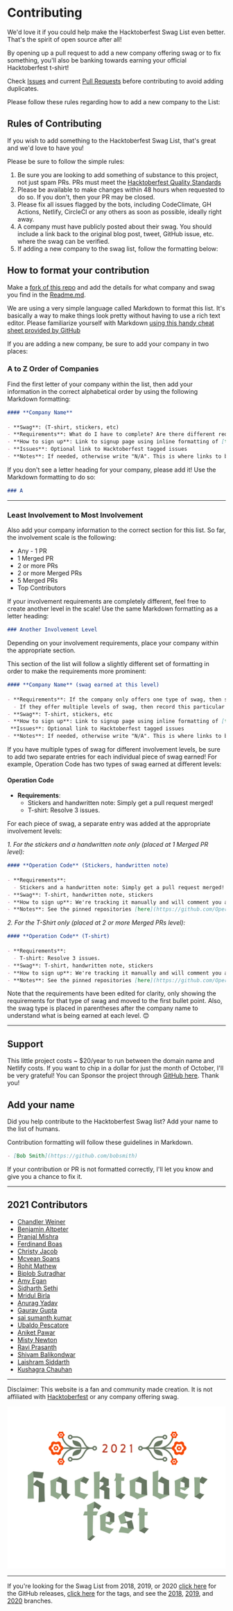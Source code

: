 # Contributing

We'd love it if you could help make the Hacktoberfest Swag List even better. That's the spirit of open source after all!

By opening up a pull request to add a new company offering swag or to fix something, you'll also be banking towards earning your official Hacktoberfest t-shirt!

Check [Issues](https://github.com/crweiner/hacktoberfest-swag-list/issues) and current [Pull Requests](https://github.com/crweiner/hacktoberfest-swag-list/pulls) before contributing to avoid adding duplicates.

Please follow these rules regarding how to add a new company to the List:

## Rules of Contributing

If you wish to add something to the Hacktoberfest Swag List, that's great and we'd love to have you!

Please be sure to follow the simple rules:

1. Be sure you are looking to add something of substance to this project, not just spam PRs. PRs must meet the [Hacktoberfest Quality Standards](https://hacktoberfest.digitalocean.com/resources/qualitystandards)
2. Please be available to make changes within 48 hours when requested to do so. If you don't, then your PR may be closed.
3. Please fix all issues flagged by the bots, including CodeClimate, GH Actions, Netlify, CircleCI or any others as soon as possible, ideally right away.
4. A company must have publicly posted about their swag. You should include a link back to the original blog post, tweet, GitHub issue, etc. where the swag can be verified.
5. If adding a new company to the swag list, follow the formatting below:

## How to format your contribution

Make a [fork of this repo](https://github.com/crweiner/hacktoberfest-swag-list/fork) and add the details for what company and swag you find in the [Readme.md](./README.md).

We are using a very simple language called Markdown to format this list. It's basically a way to make things look pretty without having to use a rich text editor. Please familiarize yourself with Markdown [using this handy cheat sheet provided by GitHub](https://guides.github.com/pdfs/markdown-cheatsheet-online.pdf)

If you are adding a new company, be sure to add your company in two places:

### A to Z Order of Companies

Find the first letter of your company within the list, then add your information in the correct alphabetical order by using the following Markdown formatting:

```markdown
#### **Company Name**

- **Swag**: (T-shirt, stickers, etc)
- **Requirements**: What do I have to complete? Are there different requirements per swag item? Are the PRs merged or just submitted?
- **How to sign up**: Link to signup page using inline formatting of [text](URL)
- **Issues**: Optional link to Hacktoberfest tagged issues
- **Notes**: If needed, otherwise write "N/A". This is where links to blog posts/tweets go.
```

 If you don't see a letter heading for your company, please add it! Use the Markdown formatting to do so:

```markdown
### A
```

---

### Least Involvement to Most Involvement

Also add your company information to the correct section for this list. So far, the involvement scale is the following:

- Any - 1 PR
- 1 Merged PR
- 2 or more PRs
- 2 or more Merged PRs
- 5 Merged PRs
- Top Contributors

If your involvement requirements are completely different, feel free to create another level in the scale! Use the same Markdown formatting as a letter heading:

```markdown
### Another Involvement Level
```

Depending on your involvement requirements, place your company within the appropriate section.

This section of the list will follow a slightly different set of formatting in order to make the requirements more prominent:

```markdown
#### **Company Name** (swag earned at this level)

- **Requirements**: If the company only offers one type of swag, then state the requirements here
  - If they offer multiple levels of swag, then record this particular swag item here as an indented bullet point
- **Swag**: T-shirt, stickers, etc
- **How to sign up**: Link to signup page using inline formatting of [text](URL)
 **Issues**: Optional link to Hacktoberfest tagged issues
- **Notes**: If needed, otherwise write "N/A". This is where links to blog posts/tweets go
```

If you have multiple types of swag for different involvement levels, be sure to add two separate entries for each individual piece of swag earned! For example, Operation Code has two types of swag earned at different levels:

#### **Operation Code**

- **Requirements**:
  - Stickers and handwritten note: Simply get a pull request merged!
  - T-shirt: Resolve 3 issues.

For each piece of swag, a separate entry was added at the appropriate involvement levels:

_1. For the stickers and a handwritten note only (placed at 1 Merged PR level):_

```markdown
#### **Operation Code** (Stickers, handwritten note)

- **Requirements**:
  - Stickers and a handwritten note: Simply get a pull request merged!
- **Swag**: T-shirt, handwritten note, stickers
- **How to sign up**: We're tracking it manually and will comment you a Google form.
- **Notes**: See the pinned repositories [here](https://github.com/OperationCode). You can find out more information about our all-volunteer, non-profit organization and our social media accounts via [our website](https://operationcode.org/).
```

_2. For the T-Shirt only (placed at 2 or more Merged PRs level):_

```markdown
#### **Operation Code** (T-shirt)

- **Requirements**:
  - T-shirt: Resolve 3 issues.
- **Swag**: T-shirt, handwritten note, stickers
- **How to sign up**: We're tracking it manually and will comment you a Google form.
- **Notes**: See the pinned repositories [here](https://github.com/OperationCode). You can find out more information about our all-volunteer, non-profit organization and our social media accounts via [our website](https://operationcode.org/).
```

Note that the requirements have been edited for clarity, only showing the requirements for that type of swag and moved to the first bullet point. Also, the swag type is placed in parentheses after the company name to understand what is being earned at each level. 😊

---

## Support

This little project costs ~ $20/year to run between the domain name and Netlify costs. If you want to chip in a dollar for just the month of October, I'll be very grateful! You can Sponsor the project through [GitHub here](https://github.com/sponsors/crweiner). Thank you!

## Add your name

Did you help contribute to the Hacktoberfest Swag list? Add your name to the list of humans.

Contribution formatting will follow these guidelines in Markdown.

```markdown
- [Bob Smith](https://github.com/bobsmith)
```

If your contribution or PR is not formatted correctly, I'll let you know and give you a chance to fix it.

---

## 2021 Contributors

- [Chandler Weiner](https://github.com/crweiner/)
- [Benjamin Altpeter](https://github.com/baltpeter/)
- [Pranjal Mishra](https://github.com/Pranjalmishra30)
- [Ferdinand Boas](https://github.com/ferdi05/)
- [Christy Jacob](https://github.com/christyjacob4)
- [Mcvean Soans](https://github.com/McTechie)
- [Rohit Mathew](https://github.com/rohitjmathew)
- [Biplob Sutradhar](https://github.com/biplobsd)
- [Amy Egan](https://github.com/amyegan)
- [Sidharth Sethi](https://github.com/TechSpiritSS)
- [Mridul Birla](https://github.com/Mridulbirla13)
- [Anurag Yadav](https://github.com/AnuragYadav365)
- [Gaurav Gupta](https://github.com/gauravgupta45)
- [sai sumanth kumar](https://github.com/saisumanthkumar)
- [Ubaldo Pescatore](https://github.com/P3trur0)
- [Aniket Pawar](https://github.com/Aniket-508)
- [Misty Newton](https://github.com/mketters)
- [Ravi Prasanth](https://github.com/raviprasanthgit)
- [Shivam Balikondwar](https://github.com/Hyperion101010)
- [Laishram Siddarth](https://github.com/Sid-Lais)
- [Kushagra Chauhan](https://github.com/Kushagra-Chauhan)

---

Disclaimer: This website is a fan and community made creation. It is not affiliated with [Hacktoberfest](https://hacktoberfest.digitalocean.com/) or any company offering swag.

![Presented by DigitalOcean](img/logo-hacktoberfest-full-2021.svg)

---

If you're looking for the Swag List from 2018,  2019, or 2020 [click here](https://github.com/crweiner/hacktoberfest-swag-list/releases) for the GitHub releases, [click here](https://github.com/crweiner/hacktoberfest-swag-list/tags) for the tags, and see the [2018](https://github.com/crweiner/hacktoberfest-swag-list/tree/2018), [2019](https://github.com/crweiner/hacktoberfest-swag-list/tree/2019), and [2020](https://github.com/crweiner/hacktoberfest-swag-list/tree/2020) branches.
